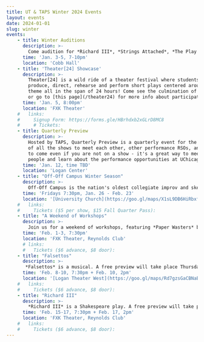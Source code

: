 ```yaml
---
title: UT & TAPS Winter 2024 Events
layout: events
date: 2024-01-01
slug: winter
events:
    - title: Winter Auditions
      description: >-
        Come audition for *Richard III*, *Strings Attached*, *The Play That Goes Wrong*, and A Weekend of Workshops: *Paper Wasters* and *The Song of Circles*! Those interested in auditioning should visit [this page](/get-involved/actors) for more details.
      time: 'Jan. 3-5, 7-10pm'
      location: 'Cobb Hall'
    - title: 'Theater[24] Showcase'
      description: >-
        Theater[24] is a wild ride of a theater festival where students write,
        produce, direct, rehearse and perform short plays centered around a secret
        theme all in the span of 24 hours! Come see the culmination of their work,
        or go to [this page](/theater24) for more info about participating!
      time: 'Jan. 5, 8:00pm'
      location: 'FXK Theater'
    #   links:
    #     Signup Form: https://forms.gle/HBrhdxb2xGLrD8MC8
    #     # Tickets: 
    - title: Quarterly Preview
      description: >-
        Hosted by TAPS, Quarterly Preview is a quarterly event for the casts and crews
        of all the shows to meet each other, other performance RSOs, and TAPS staff. Feel free
        to come even if you are not on a show - it's a great way to meet theater
        people and learn about the performance opportunities at UChicago!
      time: 'Jan. 12, time TBD'
      location: 'Logan Center'
    - title: "Off-Off Campus Winter Season"
      description: >-
        Off-Off Campus is the nation's oldest collegiate improv and sketch comedy group. Every Friday from 4th-8th week, Off-Off Campus will present a never-before-seen comedy show, never to be seen again!
      time: 'Fridays 7:30pm, Jan. 26 - Feb. 23'
      location: '[University Church](https://goo.gl/maps/X1sL9DB6HiRbxfmx9)'
    #   links:
    #     Tickets ($5 per show, $15 Fall Quarter Pass): 
    - title: "A Weekend of Workshops"
      description: >-
        Join us for a weekend of workshops, featuring *Paper Wasters* by Eva Schultz, and *The Song of Circles* by Alisyn Parfait.
      time: 'Feb. 1-3, 7:30pm'
      location: 'FXK Theater, Reynolds Club'
      # links:
      #   Tickets ($6 advance, $8 door): 
    - title: "Falsettos"
      description: >-
       *Falsettos* is a musical. A free preview will take place Thursday, February 8.
      time: 'Feb. 8-10, 7:30pm + Feb. 10, 2pm'
      location: '[Logan Theater West](https://goo.gl/maps/Rd7gzsGaCBNaBYrM7)'
    #   links:
    #     Tickets ($6 advance, $8 door): 
    - title: "Richard III"
      description: >-
        *Richard III* is a Shakespeare play. A free preview will take place Thursday, February 15.
      time: 'Feb. 15-17, 7:30pm + Feb. 17, 2pm'
      location: 'FXK Theater, Reynolds Club'
    #   links:
    #     Tickets ($6 advance, $8 door): 
---
```

